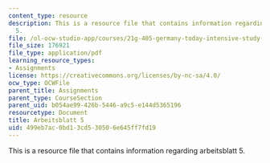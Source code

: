 ```yaml
---
content_type: resource
description: This is a resource file that contains information regarding arbeitsblatt
  5.
file: /ol-ocw-studio-app/courses/21g-405-germany-today-intensive-study-of-german-language-and-culture-january-iap-2011/499eb7ac0bd13cd530506e645ff7fd19_MIT21G_405IAP11_arbeit05.pdf
file_size: 176921
file_type: application/pdf
learning_resource_types:
- Assignments
license: https://creativecommons.org/licenses/by-nc-sa/4.0/
ocw_type: OCWFile
parent_title: Assignments
parent_type: CourseSection
parent_uid: b054ae99-426b-5446-a9c5-e144d5365196
resourcetype: Document
title: Arbeitsblatt 5
uid: 499eb7ac-0bd1-3cd5-3050-6e645ff7fd19
---
```

This is a resource file that contains information regarding arbeitsblatt 5.